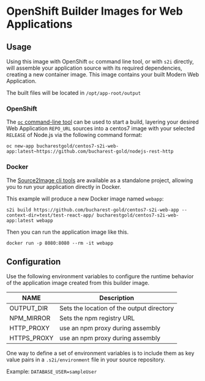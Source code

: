 # OpenShift Builder Images for Web Applications

## Usage

Using this image with OpenShift `oc` command line tool, or with `s2i` directly, will
assemble your application source with its required dependencies, creating a new
container image. This image contains your built Modern Web Application.

The built files will be located in `/opt/app-root/output`

### OpenShift

The [`oc` command-line tool](https://github.com/openshift/origin/releases) can be
used to start a build, layering your desired Web Application `REPO_URL` sources into a centos7
image with your selected `RELEASE` of Node.js via the following command format:

```
oc new-app bucharestgold/centos7-s2i-web-app:latest~https://github.com/bucharest-gold/nodejs-rest-http
```

### Docker

The [Source2Image cli tools](https://github.com/openshift/source-to-image/releases)
are available as a standalone project, allowing you to run your application directly
in Docker.

This example will produce a new Docker image named `webapp`:

```
s2i build https://github.com/bucharest-gold/centos7-s2i-web-app --context-dir=test/test-react-app/ bucharestgold/centos7-s2i-web-app:latest webapp
```

Then you can run the application image like this.

```
docker run -p 8080:8080 --rm -it webapp
```

## Configuration

Use the following environment variables to configure the runtime behavior of the
application image created from this builder image.

NAME        | Description
------------|-------------
OUTPUT_DIR  | Sets the location of the output directory
NPM_MIRROR  | Sets the npm registry URL
HTTP_PROXY  | use an npm proxy during assembly
HTTPS_PROXY | use an npm proxy during assembly

One way to define a set of environment variables is to include them as key value pairs
in a `.s2i/environment` file in your source repository.

Example: `DATABASE_USER=sampleUser`

